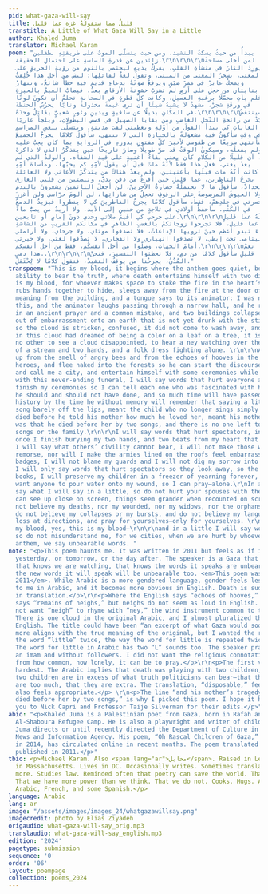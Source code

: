 ```yaml
---
pid: what-gaza-will-say
title: قليلٌ مما ستقولُهُ غزة عما قليل
transtitle: A Little of What Gaza Will Say in a Little
author: Khaled Juma
translator: Michael Karam
poem: "هذا دمي، يبدأُ من حيثُ يسكتُ النشيد، ومن حيث يتسلّى الموتُ على طريقتِهِ بطفلين
  زائدين عن قدرةِ الساسةِ على احتمالِ الحقيقة.\r\n\r\n\r\nهذا دمي، لمن أخلى مساحةً
  ليورِدَ النارَ في منشأةِ القلبِ، يفركُ يديهِ ليحتمي بالنومِ من رؤيةِ الحريقِ على
  بابِ المعنى، يسخرُ المعنى من المبنى، وتقولُ لغةٌ لقائلِها: ليسَ من أجلِ هذا خُلِقتُ،
  ويضحكُ عابرٌ في ممرٍّ ضيّقٍ ويرفعُ صوتَهُ بدعاءٍ قديمٍ فيهِ خطأٌ شائعٌ، وتنهارُ
  حولَهُ بنايتانِ من خجلٍ على أرضٍ لم تشربْ خشونةَ الأرقامِ بعدُ، فيصابُ الغيمُ بالحيرةِ،
  فلم يأتِ محمّلًا برغبةِ الغسيلِ، وكانت كلُّ قطرةٍ في السحابةِ تحلمُ أن تكونَ لونًا
  في ورقةِ شجرْ، مشهدٌ لا يشبِهُ شيئًا أن ترى غيمةً مخذولةً ونايًا يحرُسُ الحنطةَ
  في المكانِ بديلًا عن ساقيةٍ ويدينِ وثوبٍ شعبيٍّ يقاتِلُ وحدَهُ.\r\n\r\n\r\nسينتفضُ
  سيّدٌ من رائحةِ النَّحلِ الغاضبِ ومن بقايا الصهيلِ في قصص البطولاتِ، ويلجأ عاريًا
  إلى الغاباتِ كي يبدأ القولَ من أوَّلِهِ ويعطيني لقبَ مدينةٍ، ويتسلّى ببعضِ المراسمِ
  في وقتٍ سأكونُ فيهِ مشغولةً بالجنازةِ التي لا تنتهي، سأقولُ كلامًا يجرحُ الجميعَ
  وسأنتهي سريعًا من طقوسي لأخبرَ كلَّ مفتونٍ بدورِهِ في الروايةِ بما كان يجبُ عليه
  ولم يفعلْه، وسيكونُ الوقتُ قد مرَّ طويلًا وصارَ تاريخًا حين يتذكَّرُ الذي لا ذاكرةَ
  لهُ، أن قليلًا من الكلامِ كان يعني بقاءُ أغنيةٍ على قيد الشفاه، والولدُ الذي لم
  يعدْ يغني، فعلَ هذا فقطْ لأنّهُ ماتَ قبلَ أن يقولَ لأمِّهِ كم يحبُّها، ومأساة أمِّهِ
  كانت أنّهُ مات قبلَها بأغنيتين، ولم يعدْ هناكَ من يتذكَّرْ الأغاني ولا العائلة.\r\nسأقولُ
  كلامًا يجرحُ الناظرين، عما قليلٍ حين أفرغُ من دفنِ يديَّ، ونبضتين من قلبي الغارق
  في الحدادْ، سأقولُ ما لا تحتملْهُ حضارةُ الآخرينْ، لن أجعلَ النائمينَ يشعرونَ بالندمِ،
  ولا الجيوشَ المرصوصةَ على الرفوفِ تخجلُ من شاراتِها، لن ألومَ حرّاسيَ ولن أغرزَ
  حسرتي في جِلدِهمْ، فقطْ، سأقولُ كلامًا يجرحُ الناظرينَ كي لا ينظروا فيزيدُ الدمعُ
  في الكُتُب، سأحفظُ أولادي في ثلاجةٍ من حنينٍ إلى الأبد، ولا أريدُ من يصبُّ ماءً
  على جرحي كي أقيمَ صلاتي وحدي دونَ إمامٍ أو تابعين.\r\n\r\n\r\nما سأقولُهُ عما قليلٍ
  سأقولُهُ عما قليل، فلا تجرحوا زوجاتكمْ بالغضبِ الظاهرِ في مكانكم القريبِ من الشاشةِ،
  الأشياءَ تبدو أعظم حينَ ترويها الإذاعاتُ، فلا تصدقوا موتاي، ولا جرحاي، ولا أراملي
  ولا اليتامى تحت إبطي، لا تصدقوا انهياري ولا انفجاري، لا تصدّقوا لغتي، ولا حيرتي
  أمامَ الجهات، وصلّوا من أجل أنفسكُم، فقط من أجلِ أنفسِكم.\r\n\r\n\r\nهذا دمي، نعمْ،
  هذا دمي..\r\n\r\n\r\nوعمّا قليلٍ سأقولُ كلامًا من دمٍ، فلا تخطئوا التفسيرَ، فنحنُ
  المُدُنُ، يجرحُنا من يوقفُ النشيدْ، فنقولُ كلامًا لا يُحْتَمَلْ."
transpoem: "This is my blood, it begins where the anthem goes quiet, beyond politicians’
  ability to bear the truth, where death entertains himself with two disposable children.\r\n\r\nThis
  is my blood, for whoever makes space to stoke the fire in the heart’s furnaces,
  rubs hands together to hide, sleeps away from the fire at the door of meaning, harnesses
  meaning from the building, and a tongue says to its animator: I was not born for
  this, and the animator laughs passing through a narrow hall, and he raises his voice
  in an ancient prayer and a common mistake, and two buildings collapse around him
  out of embarrassment onto an earth that is not yet drunk with the stiffness of numbers,
  so the cloud is stricken, confused, it did not come to wash away, and each raindrop
  in this cloud had dreamed of being a color on a leaf on a tree, it is a sight like
  no other to see a cloud disappointed, to hear a ney watching over the wheat in place
  of a stream and two hands, and a folk dress fighting alone. \r\n\r\nA man will rise
  up from the smell of angry bees and from the echoes of hooves in the stories of
  heroes, and flee naked into the forests so he can start the discourse from the beginning
  and call me a city, and entertain himself with some ceremonies while I am preoccupied
  with this never-ending funeral, I will say words that hurt everyone and I will quickly
  finish my ceremonies so I can tell each one who was fascinated with his role what
  he should and should not have done, and so much time will have passed and have become
  history by the time he without memory will remember that saying a little meant a
  song barely off the lips, meant the child who no longer sings simply because he
  died before he told his mother how much he loved her, meant his mother’s tragedy
  was that he died before her by two songs, and there is no one left to remember the
  songs or the family.\r\n\r\nI will say words that hurt spectators, in a little,
  once I finish burying my two hands, and two beats from my heart that sinks in mourning,
  I will say what others’ civility cannot bear, I will not make those who sleep feel
  remorse, nor will I make the armies lined on the roofs feel embarrassed of their
  badges, I will not blame my guards and I will not dig my sorrow into their skin,
  I will only say words that hurt spectators so they look away, so the tears run in
  books, I will preserve my children in a freezer of yearning forever, and I do not
  want anyone to pour water onto my wound, so I can pray—alone.\r\nIn a little I will
  say what I will say in a little, so do not hurt your spouses with the anger you
  can see up close on screen, things seem grander when recounted on screen, so do
  not believe my deaths, nor my wounded, nor my widows, nor the orphans under my arms,
  do not believe my collapses or my bursts, and do not believe my language, or my
  loss at directions, and pray for yourselves—only for yourselves. \r\n\r\nThis is
  my blood, yes, this is my blood—\r\n\r\nand in a little I will say words of blood,
  so do not misunderstand me, for we cities, when we are hurt by whoever quieted the
  anthem, we say unbearable words. "
note: "<p>This poem haunts me. It was written in 2011 but feels as if it were written
  yesterday, or tomorrow, or the day after. The speaker is a Gaza that haunts us,
  that knows we are watching, that knows the words it speaks are unbearable, and that
  the new words it will speak will be unbearable too. <em>This poem was written in
  2011</em>. While Arabic is a more gendered language, gender feels less pronounced
  to me in Arabic, and it becomes more obvious in English. Death is suddenly male
  in translation.</p>\r\n<p>Where the English says “echoes of hooves,” the Arabic
  says “remains of neighs,” but neighs do not seem as loud in English. I also did
  not want “neigh” to rhyme with “ney,” the wind instrument common to the region.
  There is one cloud in the original Arabic, and I almost pluralized the cloud in
  English. The title could have been “an excerpt of what Gaza would soon say,” which
  more aligns with the true meaning of the original, but I wanted the reader to hear
  the word “little” twice, the way the word for little is repeated twice in the Arabic.
  The word for little in Arabic has two “L” sounds too. The speaker prays without
  an imam and without followers. I did not want the religious connotation to distract
  from how common, how lonely, it can be to pray.</p>\r\n<p>The first verse was the
  hardest. The Arabic implies that death was playing with two children, that these
  two children are in excess of what truth politicians can bear—that these children
  are too much, that they are extra. The translation, “disposable,” feels harsh. It
  also feels appropriate.</p> \r\n<p>The line “and his mother’s tragedy was that he
  died before her by two songs,” is why I picked this poem. I hope it haunts you too.</p>\r\n<p>Thank
  you to Nick Capri and Professor Taije Silverman for their edits.</p>"
abio: "<p>Khaled Juma is a Palestinian poet from Gaza, born in Rafah and raised in
  Al-Shaboura Refugee Camp. He is also a playwright and writer of children’s stories.
  Juma directs or until recently directed the Department of Culture in the Palestine
  News and Information Agency. His poem, “Oh Rascal Children of Gaza,” first published
  in 2014, has circulated online in recent months. The poem translated here was first
  published in 2011.</p>"
tbio: <p>Michael Karam. Also <span lang="ar">مخايل</span>. Raised in Lebanon. Born
  in Massachusetts. Lives in DC. Occasionally writes. Sometimes translates. Cries
  more. Studies law. Reminded often that poetry can save the world. That it cannot.
  That we have more power than we think. That we do not. Cooks. Hugs. Available in
  Arabic, French, and some Spanish.</p>
language: Arabic
lang: ar
image: "/assets/images/images_24/whatgazawillsay.png"
imagecredit: photo by Elias Ziyadeh
origaudio: what-gaza-will-say_orig.mp3
translaudio: what-gaza-will-say_english.mp3
edition: '2024'
pagetype: submission
sequence: '0'
order: '06'
layout: poempage
collection: poems_2024
---
```

